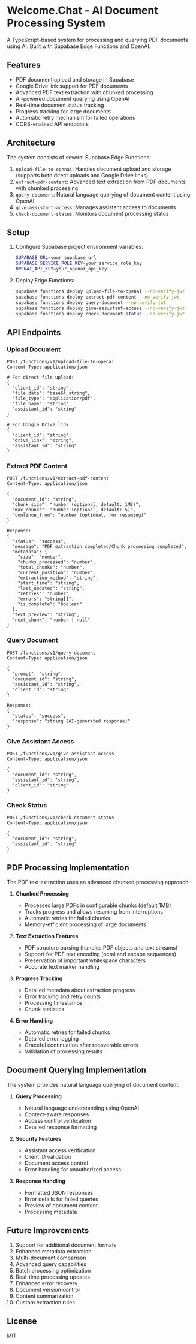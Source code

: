 # Welcome.Chat - AI Document Processing System

A TypeScript-based system for processing and querying PDF documents using AI. Built with Supabase Edge Functions and OpenAI.

## Features

- PDF document upload and storage in Supabase
- Google Drive link support for PDF documents
- Advanced PDF text extraction with chunked processing
- AI-powered document querying using OpenAI
- Real-time document status tracking
- Progress tracking for large documents
- Automatic retry mechanism for failed operations
- CORS-enabled API endpoints

## Architecture

The system consists of several Supabase Edge Functions:

1. `upload-file-to-openai`: Handles document upload and storage (supports both direct uploads and Google Drive links)
2. `extract-pdf-content`: Advanced text extraction from PDF documents with chunked processing
3. `query-document`: Natural language querying of document content using OpenAI
4. `give-assistant-access`: Manages assistant access to documents
5. `check-document-status`: Monitors document processing status

## Setup

1. Configure Supabase project environment variables:
   ```bash
   SUPABASE_URL=your_supabase_url
   SUPABASE_SERVICE_ROLE_KEY=your_service_role_key
   OPENAI_API_KEY=your_openai_api_key
   ```

2. Deploy Edge Functions:
   ```bash
   supabase functions deploy upload-file-to-openai --no-verify-jwt
   supabase functions deploy extract-pdf-content --no-verify-jwt
   supabase functions deploy query-document --no-verify-jwt
   supabase functions deploy give-assistant-access --no-verify-jwt
   supabase functions deploy check-document-status --no-verify-jwt
   ```

## API Endpoints

### Upload Document
```http
POST /functions/v1/upload-file-to-openai
Content-Type: application/json

# For direct file upload:
{
  "client_id": "string",
  "file_data": "base64_string",
  "file_type": "application/pdf",
  "file_name": "string",
  "assistant_id": "string"
}

# For Google Drive link:
{
  "client_id": "string",
  "drive_link": "string",
  "assistant_id": "string"
}
```

### Extract PDF Content
```http
POST /functions/v1/extract-pdf-content
Content-Type: application/json

{
  "document_id": "string",
  "chunk_size": "number (optional, default: 1MB)",
  "max_chunks": "number (optional, default: 5)",
  "continue_from": "number (optional, for resuming)"
}

Response:
{
  "status": "success",
  "message": "PDF extraction completed/Chunk processing completed",
  "metadata": {
    "size": "number",
    "chunks_processed": "number",
    "total_chunks": "number",
    "current_position": "number",
    "extraction_method": "string",
    "start_time": "string",
    "last_updated": "string",
    "retries": "number",
    "errors": "string[]",
    "is_complete": "boolean"
  },
  "text_preview": "string",
  "next_chunk": "number | null"
}
```

### Query Document
```http
POST /functions/v1/query-document
Content-Type: application/json

{
  "prompt": "string",
  "document_id": "string",
  "assistant_id": "string",
  "client_id": "string"
}

Response:
{
  "status": "success",
  "response": "string (AI-generated response)"
}
```

### Give Assistant Access
```http
POST /functions/v1/give-assistant-access
Content-Type: application/json

{
  "document_id": "string",
  "assistant_id": "string",
  "client_id": "string"
}
```

### Check Status
```http
POST /functions/v1/check-document-status
Content-Type: application/json

{
  "document_id": "string",
  "assistant_id": "string"
}
```

## PDF Processing Implementation

The PDF text extraction uses an advanced chunked processing approach:

1. **Chunked Processing**
   - Processes large PDFs in configurable chunks (default 1MB)
   - Tracks progress and allows resuming from interruptions
   - Automatic retries for failed chunks
   - Memory-efficient processing of large documents

2. **Text Extraction Features**
   - PDF structure parsing (handles PDF objects and text streams)
   - Support for PDF text encoding (octal and escape sequences)
   - Preservation of important whitespace characters
   - Accurate text marker handling

3. **Progress Tracking**
   - Detailed metadata about extraction progress
   - Error tracking and retry counts
   - Processing timestamps
   - Chunk statistics

4. **Error Handling**
   - Automatic retries for failed chunks
   - Detailed error logging
   - Graceful continuation after recoverable errors
   - Validation of processing results

## Document Querying Implementation

The system provides natural language querying of document content:

1. **Query Processing**
   - Natural language understanding using OpenAI
   - Context-aware responses
   - Access control verification
   - Detailed response formatting

2. **Security Features**
   - Assistant access verification
   - Client ID validation
   - Document access control
   - Error handling for unauthorized access

3. **Response Handling**
   - Formatted JSON responses
   - Error details for failed queries
   - Preview of document content
   - Processing metadata

## Future Improvements

1. Support for additional document formats
2. Enhanced metadata extraction
3. Multi-document comparison
4. Advanced query capabilities
5. Batch processing optimization
6. Real-time processing updates
7. Enhanced error recovery
8. Document version control
9. Content summarization
10. Custom extraction rules

## License

MIT
